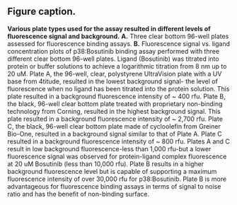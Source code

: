 ## Figure caption.

**Various plate types used for the assay resulted in different levels of fluorescence signal and background.** **A.** Three clear bottom 96-well plates assessed for fluorescence binding assays.  **B.** Fluorescence signal vs. ligand concentration plots of p38:Bosutinib binding assay performed with three different clear bottom 96-well plates. Ligand (Bosutinib) was titrated into protein or buffer solutions to achieve a logarithmic titration from 8 nm up to 20 uM.  Plate A, the 96-well, clear, polystyrene UltraVision plate with a UV base from 4titude, resulted in the lowest background signal- the level of fluorescence when no ligand has been titrated into the protein solution. This plate resulted in a background fluorescence intensity of ~ 400 rfu. Plate B, the black, 96-well clear bottom plate treated with proprietary non-binding technology from Corning, resulted in the highest background signal. This plate resulted in a background fluorescence intensity of ~ 2,700 rfu. Plate C, the black, 96-well clear bottom plate made of cycloolefin from Greiner Bio-One, resulted in a background signal similar to that of Plate A. Plate C resulted in a background fluorescence intensity of ~ 800 rfu.  Plates A and C result in low background fluorescence-less than 1,000 rfu-but a lower fluorescence signal was observed for protein-ligand complex fluorescence at 20 uM Bosutinib (less than 10,000 rfu). Plate B results in a higher background fluorescence level but is capable of supporting a maximum fluorescence intensity of over 30,000 rfu for p38:Bosutinib. Plate B is more advantageous for fluorescence binding assays in terms of signal to noise ratio and has the benefit of non-binding surface.
